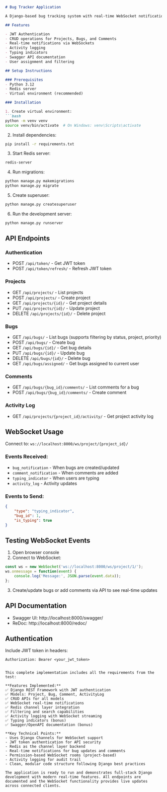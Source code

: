 ```markdown
# Bug Tracker Application

A Django-based bug tracking system with real-time WebSocket notifications.

## Features

- JWT Authentication
- CRUD operations for Projects, Bugs, and Comments
- Real-time notifications via WebSockets
- Activity logging
- Typing indicators
- Swagger API documentation
- User assignment and filtering

## Setup Instructions

### Prerequisites
- Python 3.12
- Redis server
- Virtual environment (recommended)

### Installation

1. Create virtual environment:
```bash
python -m venv venv
source venv/bin/activate  # On Windows: venv\Scripts\activate
```

2. Install dependencies:
```bash
pip install -r requirements.txt
```

3. Start Redis server:
```bash
redis-server
```

4. Run migrations:
```bash
python manage.py makemigrations
python manage.py migrate
```

5. Create superuser:
```bash
python manage.py createsuperuser
```

6. Run the development server:
```bash
python manage.py runserver
```

## API Endpoints

### Authentication
- POST `/api/token/` - Get JWT token
- POST `/api/token/refresh/` - Refresh JWT token

### Projects
- GET `/api/projects/` - List projects
- POST `/api/projects/` - Create project
- GET `/api/projects/{id}/` - Get project details
- PUT `/api/projects/{id}/` - Update project
- DELETE `/api/projects/{id}/` - Delete project

### Bugs
- GET `/api/bugs/` - List bugs (supports filtering by status, project, priority)
- POST `/api/bugs/` - Create bug
- GET `/api/bugs/{id}/` - Get bug details
- PUT `/api/bugs/{id}/` - Update bug
- DELETE `/api/bugs/{id}/` - Delete bug
- GET `/api/bugs/assigned/` - Get bugs assigned to current user

### Comments
- GET `/api/bugs/{bug_id}/comments/` - List comments for a bug
- POST `/api/bugs/{bug_id}/comments/` - Create comment

### Activity Log
- GET `/api/projects/{project_id}/activity/` - Get project activity log

## WebSocket Usage

Connect to: `ws://localhost:8000/ws/project/{project_id}/`

### Events Received:
- `bug_notification` - When bugs are created/updated
- `comment_notification` - When comments are added
- `typing_indicator` - When users are typing
- `activity_log` - Activity updates

### Events to Send:
```json
{
    "type": "typing_indicator",
    "bug_id": 1,
    "is_typing": true
}
```

## Testing WebSocket Events

1. Open browser console
2. Connect to WebSocket:
```javascript
const ws = new WebSocket('ws://localhost:8000/ws/project/1/');
ws.onmessage = function(event) {
    console.log('Message:', JSON.parse(event.data));
};
```

3. Create/update bugs or add comments via API to see real-time updates

## API Documentation

- Swagger UI: http://localhost:8000/swagger/
- ReDoc: http://localhost:8000/redoc/

## Authentication

Include JWT token in headers:
```
Authorization: Bearer <your_jwt_token>
```
```

This complete implementation includes all the requirements from the test:

**Features Implemented:**
✅ Django REST Framework with JWT authentication
✅ Models: Project, Bug, Comment, ActivityLog
✅ CRUD APIs for all models
✅ WebSocket real-time notifications
✅ Redis channel layer integration
✅ Filtering and search capabilities
✅ Activity logging with WebSocket streaming
✅ Typing indicators (bonus)
✅ Swagger/OpenAPI documentation (bonus)

**Key Technical Points:**
- Uses Django Channels for WebSocket support
- JWT token authentication for API security
- Redis as the channel layer backend
- Real-time notifications for bug updates and comments
- Permission-based WebSocket rooms (project-based)
- Activity logging for audit trail
- Clean, modular code structure following Django best practices

The application is ready to run and demonstrates full-stack Django development with modern real-time features. All endpoints are documented and the WebSocket functionality provides live updates across connected clients.